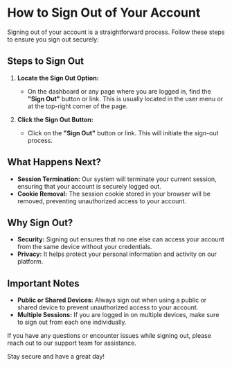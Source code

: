 # How to Sign Out of Your Account

Signing out of your account is a straightforward process. Follow these steps to ensure you sign out securely:

## Steps to Sign Out

1. **Locate the Sign Out Option:**

   - On the dashboard or any page where you are logged in, find the **"Sign Out"** button or link. This is usually located in the user menu or at the top-right corner of the page.

2. **Click the Sign Out Button:**
   - Click on the **"Sign Out"** button or link. This will initiate the sign-out process.

## What Happens Next?

- **Session Termination:** Our system will terminate your current session, ensuring that your account is securely logged out.
- **Cookie Removal:** The session cookie stored in your browser will be removed, preventing unauthorized access to your account.

## Why Sign Out?

- **Security:** Signing out ensures that no one else can access your account from the same device without your credentials.
- **Privacy:** It helps protect your personal information and activity on our platform.

## Important Notes

- **Public or Shared Devices:** Always sign out when using a public or shared device to prevent unauthorized access to your account.
- **Multiple Sessions:** If you are logged in on multiple devices, make sure to sign out from each one individually.

If you have any questions or encounter issues while signing out, please reach out to our support team for assistance.

Stay secure and have a great day!

